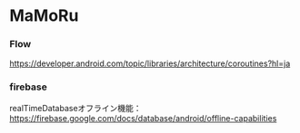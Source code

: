 # MaMoRu

### Flow
https://developer.android.com/topic/libraries/architecture/coroutines?hl=ja<br>

### firebase
realTimeDatabaseオフライン機能：https://firebase.google.com/docs/database/android/offline-capabilities<br>
